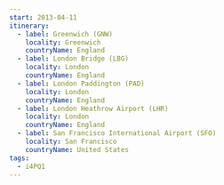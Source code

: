 ```yaml
---
start: 2013-04-11
itinerary:
  - label: Greenwich (GNW)
    locality: Greenwich
    countryName: England
  - label: London Bridge (LBG)
    locality: London
    countryName: England
  - label: London Paddington (PAD)
    locality: London
    countryName: England
  - label: London Heathrow Airport (LHR)
    locality: London
    countryName: England
  - label: San Francisco International Airport (SFO)
    locality: San Francisco
    countryName: United States
tags:
  - i4PQ1
---
```

